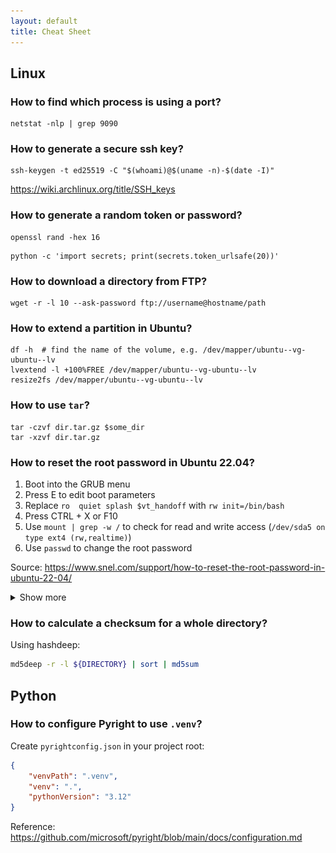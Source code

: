 ```yaml
---
layout: default
title: Cheat Sheet
---
```


## Linux

### How to find which process is using a port?

```
netstat -nlp | grep 9090
```

### How to generate a secure ssh key?

```
ssh-keygen -t ed25519 -C "$(whoami)@$(uname -n)-$(date -I)"
```

<https://wiki.archlinux.org/title/SSH_keys>

### How to generate a random token or password?

```
openssl rand -hex 16
```

```
python -c 'import secrets; print(secrets.token_urlsafe(20))'
```

### How to download a directory from FTP?

```
wget -r -l 10 --ask-password ftp://username@hostname/path
```

### How to extend a partition in Ubuntu?

```
df -h  # find the name of the volume, e.g. /dev/mapper/ubuntu--vg-ubuntu--lv
lvextend -l +100%FREE /dev/mapper/ubuntu--vg-ubuntu--lv
resize2fs /dev/mapper/ubuntu--vg-ubuntu--lv
```

### How to use `tar`?

```
tar -czvf dir.tar.gz $some_dir
tar -xzvf dir.tar.gz
```

### How to reset the root password in Ubuntu 22.04?

1. Boot into the GRUB menu
1. Press E to edit boot parameters
1. Replace `ro  quiet splash $vt_handoff` with `rw init=/bin/bash`
1. Press CTRL + X or F10
1. Use `mount | grep -w /` to check for read and write access (`/dev/sda5 on type ext4 (rw,realtime)`)
2. Use `passwd` to change the root password

Source: <https://www.snel.com/support/how-to-reset-the-root-password-in-ubuntu-22-04/>

<details>
    <summary>Show more</summary>
    <p><img src="/wiki/assets/how-to-reset-the-root-password-in-ubuntu-22-04/0.png"></p>
    <p><img src="/wiki/assets/how-to-reset-the-root-password-in-ubuntu-22-04/1.png"></p>
    <p><img src="/wiki/assets/how-to-reset-the-root-password-in-ubuntu-22-04/2.png"></p>
</details>

### How to calculate a checksum for a whole directory?

Using hashdeep:

```sh
md5deep -r -l ${DIRECTORY} | sort | md5sum
```

## Python

### How to configure Pyright to use `.venv`?

Create `pyrightconfig.json` in your project root:

```json
{
    "venvPath": ".venv",
    "venv": ".",
    "pythonVersion": "3.12"
}
```

Reference: <https://github.com/microsoft/pyright/blob/main/docs/configuration.md>
